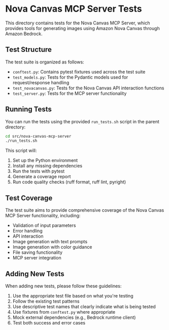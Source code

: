 # Nova Canvas MCP Server Tests

This directory contains tests for the Nova Canvas MCP Server, which provides tools for generating images using Amazon Nova Canvas through Amazon Bedrock.

## Test Structure

The test suite is organized as follows:

- `conftest.py`: Contains pytest fixtures used across the test suite
- `test_models.py`: Tests for the Pydantic models used for request/response handling
- `test_novacanvas.py`: Tests for the Nova Canvas API interaction functions
- `test_server.py`: Tests for the MCP server functionality

## Running Tests

You can run the tests using the provided `run_tests.sh` script in the parent directory:

```bash
cd src/nova-canvas-mcp-server
./run_tests.sh
```

This script will:
1. Set up the Python environment
2. Install any missing dependencies
3. Run the tests with pytest
4. Generate a coverage report
5. Run code quality checks (ruff format, ruff lint, pyright)

## Test Coverage

The test suite aims to provide comprehensive coverage of the Nova Canvas MCP Server functionality, including:

- Validation of input parameters
- Error handling
- API interaction
- Image generation with text prompts
- Image generation with color guidance
- File saving functionality
- MCP server integration

## Adding New Tests

When adding new tests, please follow these guidelines:

1. Use the appropriate test file based on what you're testing
2. Follow the existing test patterns
3. Use descriptive test names that clearly indicate what is being tested
4. Use fixtures from `conftest.py` where appropriate
5. Mock external dependencies (e.g., Bedrock runtime client)
6. Test both success and error cases
